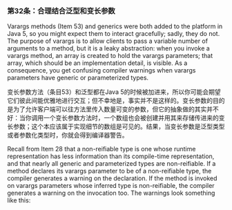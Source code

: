 ### 第32条：合理结合泛型和变长参数

Varargs methods \(Item 53\) and generics were both added to the platform in Java 5, so you might expect them to interact gracefully; sadly, they do not. The purpose of varargs is to allow clients to pass a variable number of arguments to a method, but it is a leaky abstraction: when you invoke a varargs method, an array is created to hold the varargs parameters; that array, which should be an implementation detail, is visible. As a consequence, you get confusing compiler warnings when varargs parameters have generic or parameterized types.

变长参数方法（条目53）和泛型都在Java 5的时候被加进来，所以你可能会期望它们彼此间能优雅地进行交互；但不幸地是，事实并不是这样的。变长参数的目的是为了允许客户端可以往方法里传入数量可变的参数，但它的抽象做的其实并不好：当你调用一个变长参数方法时，一个数组也会被创建并用其来存储传进来的变长参数；这个本应该属于实现细节的数组是可见的。结果，当变长参数是泛型类型或者参数化类型时，你就会得到编译器警告。

Recall from Item 28 that a non-reifiable type is one whose runtime representation has less information than its compile-time representation, and that nearly all generic and parameterized types are non-reifiable. If a method declares its varargs parameter to be of a non-reifiable type, the compiler generates a warning on the declaration. If the method is invoked on varargs parameters whose inferred type is non-reifiable, the compiler generates a warning on the invocation too. The warnings look something like this:



